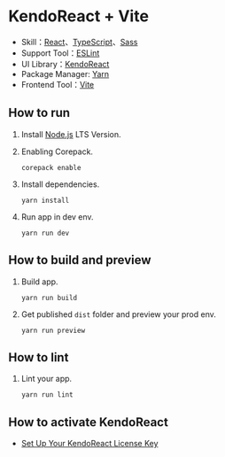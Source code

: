 # KendoReact + Vite

- Skill：[React](https://react.dev/)、[TypeScript](https://www.typescriptlang.org/)、[Sass](https://sass-lang.com/)
- Support Tool：[ESLint](https://eslint.org/)
- UI Library：[KendoReact](https://www.telerik.com/kendo-react-ui)
- Package Manager: [Yarn](https://yarnpkg.com/)
- Frontend Tool：[Vite](https://vitejs.dev/)

## How to run

1. Install [Node.js](https://nodejs.org/en) LTS Version.

2. Enabling Corepack.

   ```
   corepack enable
   ```

3. Install dependencies.

   ```
   yarn install
   ```

4. Run app in dev env.

   ```
   yarn run dev
   ```

## How to build and preview

1. Build app.

   ```
   yarn run build
   ```

2. Get published `dist` folder and preview your prod env.

   ```
   yarn run preview
   ```

## How to lint

1. Lint your app.

   ```
   yarn run lint
   ```

## How to activate KendoReact

- [Set Up Your KendoReact License Key](https://www.telerik.com/kendo-react-ui/components/my-license/)
